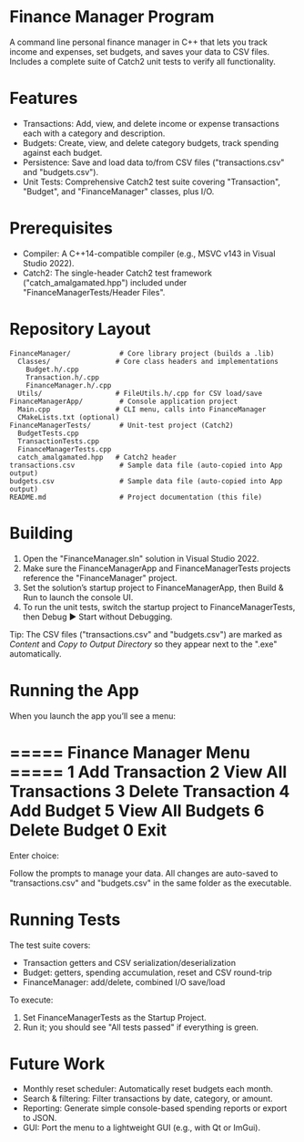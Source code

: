 # Finance Manager Program

A command line personal finance manager in C++ that lets you track income and expenses, set budgets, and saves your data to CSV files. Includes a complete suite of Catch2 unit tests to verify all functionality.

# Features

- Transactions: Add, view, and delete income or expense transactions each with a category and description.
- Budgets: Create, view, and delete category budgets, track spending against each budget.
- Persistence: Save and load data to/from CSV files ("transactions.csv" and "budgets.csv").
- Unit Tests: Comprehensive Catch2 test suite covering "Transaction", "Budget", and "FinanceManager" classes, plus I/O.

# Prerequisites

- Compiler: A C++14-compatible compiler (e.g., MSVC v143 in Visual Studio 2022).  
- Catch2: The single-header Catch2 test framework ("catch_amalgamated.hpp") included under "FinanceManagerTests/Header Files".

# Repository Layout

```
FinanceManager/            # Core library project (builds a .lib)
  Classes/                # Core class headers and implementations
    Budget.h/.cpp
    Transaction.h/.cpp
    FinanceManager.h/.cpp
  Utils/                  # FileUtils.h/.cpp for CSV load/save
FinanceManagerApp/         # Console application project
  Main.cpp                # CLI menu, calls into FinanceManager
  CMakeLists.txt (optional)
FinanceManagerTests/       # Unit‐test project (Catch2)
  BudgetTests.cpp
  TransactionTests.cpp
  FinanceManagerTests.cpp
  catch_amalgamated.hpp   # Catch2 header
transactions.csv           # Sample data file (auto-copied into App output)
budgets.csv                # Sample data file (auto-copied into App output)
README.md                  # Project documentation (this file)
```

# Building

1. Open the "FinanceManager.sln" solution in Visual Studio 2022.  
2. Make sure the FinanceManagerApp and FinanceManagerTests projects reference the "FinanceManager" project.  
3. Set the solution’s startup project to FinanceManagerApp, then Build & Run to launch the console UI.  
4. To run the unit tests, switch the startup project to FinanceManagerTests, then Debug ▶ Start without Debugging.

Tip: The CSV files ("transactions.csv" and "budgets.csv") are marked as _Content_ and _Copy to Output Directory_ so they appear next to the ".exe" automatically.

# Running the App

When you launch the app you’ll see a menu:

===== Finance Manager Menu =====
1 Add Transaction
2 View All Transactions
3 Delete Transaction
4 Add Budget
5 View All Budgets
6 Delete Budget
0 Exit
================================
Enter choice: 

Follow the prompts to manage your data. All changes are auto-saved to "transactions.csv" and "budgets.csv" in the same folder as the executable.

# Running Tests

The test suite covers:

- Transaction getters and CSV serialization/deserialization
- Budget: getters, spending accumulation, reset and CSV round-trip
- FinanceManager: add/delete, combined I/O save/load

To execute:
1. Set FinanceManagerTests as the Startup Project.  
2. Run it; you should see "All tests passed" if everything is green.

# Future Work

- Monthly reset scheduler: Automatically reset budgets each month.  
- Search & filtering: Filter transactions by date, category, or amount.  
- Reporting: Generate simple console-based spending reports or export to JSON.  
- GUI: Port the menu to a lightweight GUI (e.g., with Qt or ImGui).